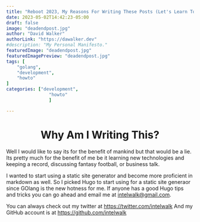 ```yaml
---
title: "Reboot 2023, My Reasons For Writing These Posts (Let's Learn Together)"
date: 2023-05-02T14:42:23-05:00
draft: false
image: "deadendpost.jpg"
author: "David Walker"
authorLink: "https://dawalker.dev"
#description: "My Personal Manifesto."
featuredImage: "deadendpost.jpg"
featuredImagePreview: "deadendpost.jpg"
tags: [
	"golang",
	"development",
	"howto"
]
categories: ["development",
				"howto"
				]

---
```


# <center>Why Am I Writing This?</center>

Well I would like to say its for the benefit of mankind but that would be a lie. Its pretty much for the benefit of me be it learning new technologies and keeping a record, discussing fantasy football, or business talk.

I wanted to start using a static site generator and become more proficient in markdown as well. So I picked Hugo to start using for a static site generaor since GOlang is the new hotness for me. If anyone has a good Hugo tips and tricks you can go ahead and email me at intelwalk@gmail.com.

You can always check out my twitter at https://twitter.com/intelwalk
And my GitHub account is at https://github.com/intelwalk
